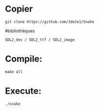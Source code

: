 # Copier

```
git clone https://github.com/JdeJo1/Snake
```

#bibliothèques

```
SDL2_dev / SDL2_ttf / SDL2_image
```

# Compile: 

```
make all
```

# Execute:

```
./snake
```
